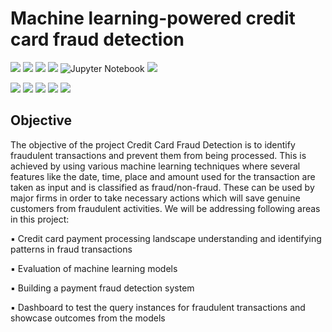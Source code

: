 
# Machine learning-powered credit card fraud detection

[![](https://img.shields.io/badge/Python-00b48a?style=for-the-badge&logo=python&logoColor=blue)](https://www.python.org) 
[![](https://img.shields.io/badge/SciPy-654FF0?style=for-the-badge&logo=SciPy&logoColor=white)](https://www.scipy.org)
[![](https://img.shields.io/badge/Numpy-777BB4?style=for-the-badge&logo=numpy&logoColor=white)](https://numpy.org) 
[![](https://img.shields.io/badge/Pandas-2C2D72?style=for-the-badge&logo=pandas&logoColor=white)](https://pandas.pydata.org)
![Jupyter Notebook](https://img.shields.io/badge/jupyter-%23FA0F00.svg?style=for-the-badge&logo=jupyter&logoColor=orange)
[![](https://img.shields.io/badge/Anaconda-342B029.svg?&style=for-the-badge&logo=anaconda&logoColor=white)](https://www.anaconda.com)

[![](https://img.shields.io/badge/Model-Logistic_Regression-blue?style=for-the-badge&logo=python&logoColor=blue)](https://scikit-learn.org/stable/modules/generated/sklearn.linear_model.LogisticRegression.html) 
[![](https://img.shields.io/badge/Model-SVM-blue?style=for-the-badge&logo=python&logoColor=blue)](https://scikit-learn.org/stable/modules/svm.html) 
[![](https://img.shields.io/badge/Model-Ensemble-blue?style=for-the-badge&logo=python&logoColor=blue)](https://scikit-learn.org/stable/modules/ensemble.html) 
[![](https://img.shields.io/badge/Model-KNN-blue?style=for-the-badge&logo=python&logoColor=blue)](https://scikit-learn.org/stable/modules/generated/sklearn.neighbors.KNeighborsClassifier.html)
[![](https://img.shields.io/badge/Model-Naive_Bayes-blue?style=for-the-badge&logo=python&logoColor=blue)](https://scikit-learn.org/stable/modules/generated/sklearn.naive_bayes.GaussianNB.html)


## Objective
The objective of the project Credit Card Fraud Detection is to identify fraudulent transactions and prevent them from being processed. This is achieved by using various machine learning techniques where several features like the date, time, place and amount used for the transaction are taken as input and is classified as fraud/non-fraud. These can be used by major firms in order to take necessary actions which will save genuine customers from fraudulent activities. We will be addressing following areas in this project:

▪ Credit card payment processing landscape understanding and identifying patterns in fraud transactions

▪ Evaluation of machine learning models

▪ Building a payment fraud detection system

▪ Dashboard to test the query instances for fraudulent transactions and showcase outcomes from the models

